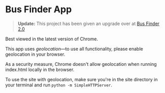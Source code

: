 # Bus Finder App

> **Update:** This project has been given an upgrade over at [Bus Finder 2.0](https://github.com/mathewhawley/bus-finder-v2)


Best viewed in the latest version of Chrome.

This app uses _geolocation_—to use all functionality, please enable geolocation in your browser.

As a security measure, Chrome doesn't allow geolocation when running index.html locally in the browser. 
	
To use the site with geolocation, make sure you're in the site directory in your terminal and run `python -m SimpleHTTPServer`.
